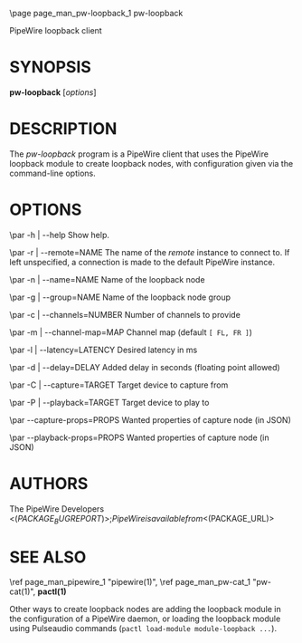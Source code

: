 \page page_man_pw-loopback_1 pw-loopback

PipeWire loopback client

# SYNOPSIS

**pw-loopback** \[*options*\]

# DESCRIPTION

The *pw-loopback* program is a PipeWire client that uses the PipeWire
loopback module to create loopback nodes, with configuration given via
the command-line options.

# OPTIONS

\par -h | \--help
Show help.

\par -r | \--remote=NAME
The name of the *remote* instance to connect to. If left unspecified, a
connection is made to the default PipeWire instance.

\par -n | \--name=NAME
Name of the loopback node

\par -g | \--group=NAME
Name of the loopback node group

\par -c | \--channels=NUMBER
Number of channels to provide

\par -m | \--channel-map=MAP
Channel map (default `[ FL, FR ]`)

\par -l | \--latency=LATENCY
Desired latency in ms

\par -d | \--delay=DELAY
Added delay in seconds (floating point allowed)

\par -C | \--capture=TARGET
Target device to capture from

\par -P | \--playback=TARGET
Target device to play to

\par \--capture-props=PROPS
Wanted properties of capture node (in JSON)

\par \--playback-props=PROPS
Wanted properties of capture node (in JSON)

# AUTHORS

The PipeWire Developers <$(PACKAGE_BUGREPORT)>;
PipeWire is available from <$(PACKAGE_URL)>

# SEE ALSO

\ref page_man_pipewire_1 "pipewire(1)",
\ref page_man_pw-cat_1 "pw-cat(1)",
**pactl(1)**

Other ways to create loopback nodes are adding the loopback module in
the configuration of a PipeWire daemon, or loading the loopback module
using Pulseaudio commands (`pactl load-module module-loopback ...`).
